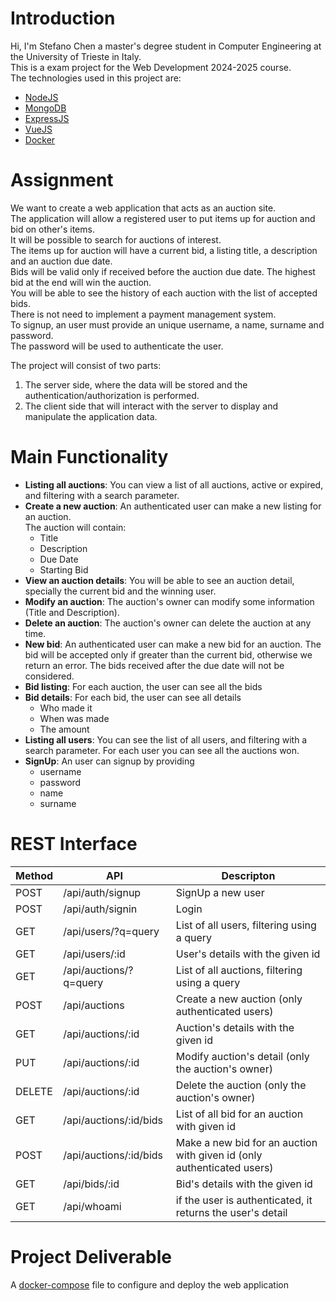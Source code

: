 # Introduction
Hi, I'm Stefano Chen a master's degree student in Computer Engineering at the University of Trieste in Italy.\
This is a exam project for the Web Development 2024-2025 course.\
The technologies used in this project are:
* [NodeJS](https://nodejs.org/en/about)
* [MongoDB](https://www.mongodb.com/)
* [ExpressJS](https://expressjs.com/)
* [VueJS](https://vuejs.org/)
* [Docker](https://www.docker.com/)

# Assignment
We want to create a web application that acts as an auction site.\
The application will allow a registered user to put items up for auction and bid on other's
items.\
It will be possible to search for auctions of interest.\
The items up for auction will have a current bid, a listing title, a description and an auction due date.\
Bids will be valid only if received before the auction due date. The highest bid at the end will win the auction.\
You will be able to see the history of each auction with the list of accepted
bids.\
There is not need to implement a payment management system.\
To signup, an user must provide an unique username, a name, surname and password.\
The password will be used to authenticate the user.


The project will consist of two parts:
1. The server side, where the data will be stored and the
authentication/authorization is performed.
2. The client side that will interact with the server to display and manipulate the application data.

# Main Functionality
- **Listing all auctions**: You can view a list of all auctions, active or expired, and filtering with a search parameter. 
- **Create a new auction**: An authenticated user can make a new listing for an auction.\
The auction will contain: 
    - Title 
    - Description
    - Due Date
    - Starting Bid
- **View an auction details**: You will be able to see an auction detail, specially the current bid and the winning user.
- **Modify an auction**: The auction's owner can modify some information (Title and Description).
- **Delete an auction**: The auction's owner can delete the auction at any time.
- **New bid**: An authenticated user can make a new bid for an auction. The bid will be accepted only if greater than the current bid, otherwise we return an error. The bids received after the due date will not be considered.
- **Bid listing**: For each auction, the user can see all the bids
- **Bid details**: For each bid, the user can see all details
    - Who made it
    - When was made
    - The amount
- **Listing all users**: You can see the list of all users, and filtering with a search parameter. For each user you can see all the auctions won.
- **SignUp**: An user can signup by providing
    - username
    - password
    - name
    - surname

# REST Interface
| Method | API | Descripton|
|--------|-----|-----------|
| POST   |/api/auth/signup| SignUp a new user |
| POST   |/api/auth/signin| Login  |
| GET   |/api/users/?q=query| List of all users, filtering using a query |
| GET   |/api/users/:id| User's details with the given id |
| GET   |/api/auctions/?q=query| List of all auctions, filtering using a query |
| POST   |/api/auctions| Create a new auction (only authenticated users) |
| GET   |/api/auctions/:id| Auction's details with the given id |
| PUT   |/api/auctions/:id| Modify auction's detail (only the auction's owner) |
| DELETE   |/api/auctions/:id| Delete the auction (only the auction's owner) |
| GET   |/api/auctions/:id/bids| List of all bid for an auction with given id |
| POST   |/api/auctions/:id/bids| Make a new bid for an auction with given id (only authenticated users) |
| GET   |/api/bids/:id| Bid's details with the given id |
| GET   |/api/whoami| if the user is authenticated, it returns the user's detail |

# Project Deliverable
A [docker-compose](https://docs.docker.com/compose/) file to configure and deploy the web application